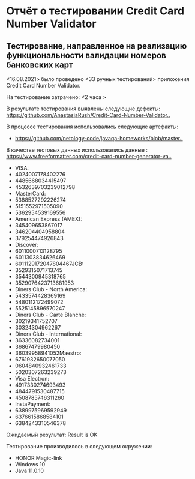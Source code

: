 # Отчёт о тестировании Credit Card Number Validator

## Тестирование, направленное на реализацию функциональности валидации номеров банковских карт

<16.08.2021> было проведено <33 ручных тестирований> приложения Credit Card Number Validator.

На тестирование затрачено: <2 часа >

В результате тестирования выявлены следующие дефекты:
<https://github.com/AnastasiaRush/Credit-Card-Number-Validator..>


В процессе тестирования использовались следующие артефакты:
* <https://github.com/netology-code/javaqa-homeworks/blob/master..>


В качестве тестовых данных использовались данные :
<https://www.freeformatter.com/credit-card-number-generator-va..>
* VISA:
* 4024007178402276
* 4485668034415497
* 4532639703239012798
* MasterCard:
* 5388527292226274
* 5151552971505090
* 5362954539169556
* American Express (AMEX):
* 345409653867017
* 346204404958804
* 379254474926843
* Discover:
* 6011000713128795
* 6011303834626469
* 6011129172047804467JCB:
* 3529315071713745
* 3544300945318765
* 3529076423713681953
* Diners Club - North America:
* 5433574428369169
* 5480112172499072
* 5525145896570247
* Diners Club - Carte Blanche:
* 30219341752707
* 30324304962267
* Diners Club - International:
* 36336082734001
* 36867479980450
* 36039958941052Maestro:
* 6761932650077050
* 0604840932461733
* 5020307263239273
* Visa Electron:
* 4917330274693493
* 4844791530487715
* 4508785746311260
* InstaPayment:
* 6389975969592949
* 6376615868584101
* 6384243310546378

Ожидаемый результат: Result is OK

Тестирование производилось в следующем окружении:
* HONOR Magic-link
* Windows 10
* Java 11.0.10